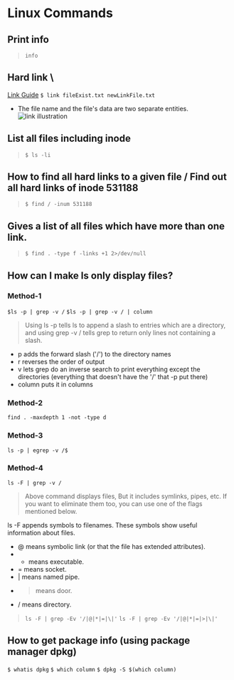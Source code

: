 # Linux Commands

## Print info
> `info`

## Hard link \
[Link Guide](https://www.computerhope.com/unix/uln.htm)
`$ link fileExist.txt newLinkFile.txt`
* The file name and the file's data are two separate entities.
![link illustration](https://www.computerhope.com/unix/images/nolink-diagram.jpg)

## List all files including inode
> `$ ls -li`

## How to find all hard links to a given file / Find out all hard links of inode 531188
> `$ find / -inum 531188`

## Gives a list of all files which have more than one link.
> `$ find . -type f -links +1 2>/dev/null`

## How can I make ls only display files?
### Method-1
`$ls -p | grep -v /`
`$ls -p | grep -v / | column`
> Using ls -p tells ls to append a slash to entries which are a directory, and using grep -v / tells grep to return only lines not containing a slash.

- p adds the forward slash ('/') to the directory names
- r reverses the order of output
- v lets grep do an inverse search to print everything except the directories (everything that doesn't have the '/' that -p put there)
- column puts it in columns


### Method-2
`find . -maxdepth 1 -not -type d`

### Method-3
`ls -p | egrep -v /$`

### Method-4
`ls -F | grep -v /`
> Above command displays files, But it includes symlinks, pipes, etc. If you want to eliminate them too, you can use one of the flags mentioned below.

ls -F appends symbols to filenames. These symbols show useful information about files.

- @ means symbolic link (or that the file has extended attributes).
- * means executable.
- = means socket.
- | means named pipe.
- > means door.
- / means directory.

> `ls -F | grep -Ev '/|@|*|=|\|'`
> `ls -F | grep -Ev '/|@|*|=|>|\|'`

## How to get package info (using package manager dpkg)
`$ whatis dpkg`
`$ which column`
`$ dpkg -S $(which column)`



